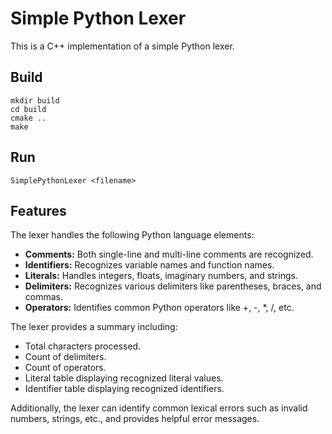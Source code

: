 # Simple Python Lexer

This is a C++ implementation of a simple Python lexer.

## Build

```shell
mkdir build
cd build
cmake ..
make
```

## Run

```shell
SimplePythonLexer <filename>
```

## Features

The lexer handles the following Python language elements:

- **Comments:** Both single-line and multi-line comments are recognized.
- **Identifiers:** Recognizes variable names and function names.
- **Literals:** Handles integers, floats, imaginary numbers, and strings.
- **Delimiters:** Recognizes various delimiters like parentheses, braces, and commas.
- **Operators:** Identifies common Python operators like +, -, *, /, etc.

The lexer provides a summary including:

- Total characters processed.
- Count of delimiters.
- Count of operators.
- Literal table displaying recognized literal values.
- Identifier table displaying recognized identifiers.

Additionally, the lexer can identify common lexical errors such as invalid numbers, strings, etc., and provides helpful error messages.
